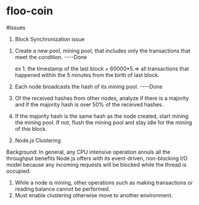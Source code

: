 # floo-coin

#Issues

1) Block Synchronization issue

1. Create a new pool, mining pool, that includes only the transactions that meet the condition. ----Done 
   
     ex 1. the timestamp of the last block + 60000*5.=> all transactions that happened within the 5 minutes from the birth of last block.
     
     
2. Each node broadcasts the hash of its mining pool. ----Done

3. Of the received hashes from other nodes, analyze if there is a majority and if the majority hash is over 50% of the received hashes.

4. If the majority hash is the same hash as the node created, start mining the mining pool. If not, flush the mining pool and stay idle for the mining of this block.

2) Node.js Clustering

Background:
In general, any CPU intensive operation annuls all the throughput benefits Node.js offers with its event-driven, non-blocking I/O model because any incoming requests will be blocked while the thread is occupied.

1. While a node is mining, other operations such as making transactions or reading balance cannot be performed. 
2. Must enable clustering otherwise move to another environment.

